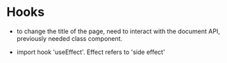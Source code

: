 # Hooks

- to change the title of the page, need to interact with the document API, previously needed class component.

- import hook 'useEffect'. Effect refers to 'side effect'
